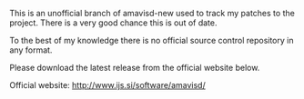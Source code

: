 This is an unofficial branch of amavisd-new used to track my patches to the project.  There is a very good chance this is out of date.

To the best of my knowledge there is no official source control repository in any format.

Please download the latest release from the official website below.

Official website:
http://www.ijs.si/software/amavisd/
